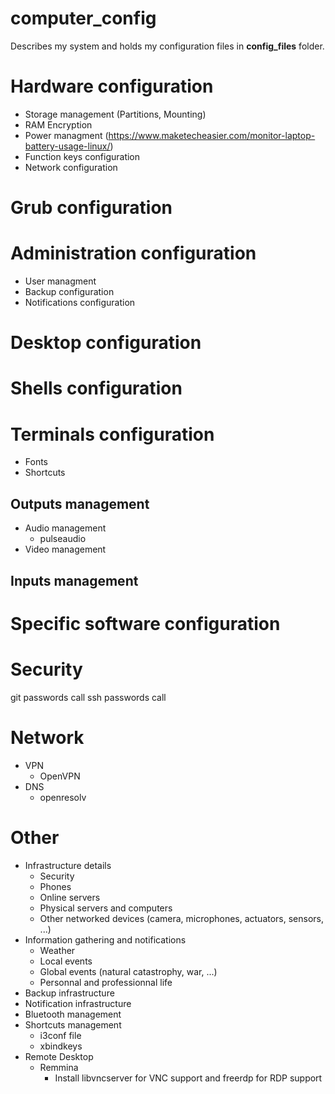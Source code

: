 # computer_config
Describes my system and holds my configuration files in **config_files** folder.


# Hardware configuration
  - Storage management (Partitions, Mounting)
  - RAM Encryption
  - Power managment (https://www.maketecheasier.com/monitor-laptop-battery-usage-linux/)
  - Function keys configuration
  - Network configuration

# Grub configuration

# Administration configuration
  - User managment
  - Backup configuration
  - Notifications configuration

# Desktop configuration


# Shells configuration
# Terminals configuration
  - Fonts
  - Shortcuts
  
## Outputs management
  - Audio management
    - pulseaudio
  - Video management
  
## Inputs management

# Specific software configuration

# Security
  git passwords call
  ssh passwords call

# Network
  - VPN
    - OpenVPN
  - DNS
    - openresolv

# Other
  - Infrastructure details
    - Security
    - Phones
    - Online servers
    - Physical servers and computers
    - Other networked devices (camera, microphones, actuators, sensors, ...)
  - Information gathering and notifications
    - Weather
    - Local events
    - Global events (natural catastrophy, war, ...)
    - Personnal and professionnal life
  - Backup infrastructure
  - Notification infrastructure
  - Bluetooth management
  - Shortcuts management
    - i3conf file
    - xbindkeys
  - Remote Desktop
    - Remmina
      - Install libvncserver for VNC support and freerdp for RDP support
